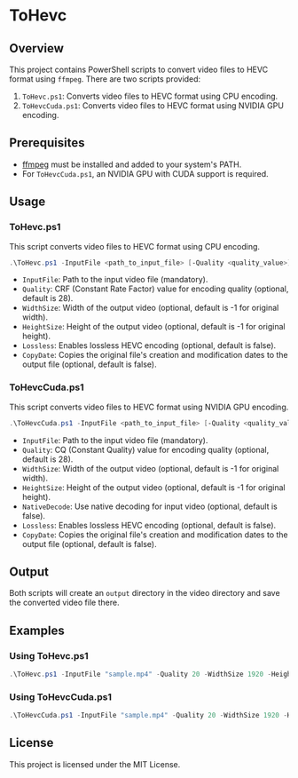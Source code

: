 # ToHevc

## Overview

This project contains PowerShell scripts to convert video files to HEVC format using `ffmpeg`. There are two scripts provided:

1. `ToHevc.ps1`: Converts video files to HEVC format using CPU encoding.
2. `ToHevcCuda.ps1`: Converts video files to HEVC format using NVIDIA GPU encoding.

## Prerequisites

- [ffmpeg](https://ffmpeg.org/download.html) must be installed and added to your system's PATH.
- For `ToHevcCuda.ps1`, an NVIDIA GPU with CUDA support is required.

## Usage

### ToHevc.ps1

This script converts video files to HEVC format using CPU encoding.

```powershell
.\ToHevc.ps1 -InputFile <path_to_input_file> [-Quality <quality_value>] [-WidthSize <width_value>] [-HeightSize <height_value>] [-Lossless] [-CopyDate]
```

- `InputFile`: Path to the input video file (mandatory).
- `Quality`: CRF (Constant Rate Factor) value for encoding quality (optional, default is 28).
- `WidthSize`: Width of the output video (optional, default is -1 for original width).
- `HeightSize`: Height of the output video (optional, default is -1 for original height).
- `Lossless`: Enables lossless HEVC encoding (optional, default is false).
- `CopyDate`: Copies the original file's creation and modification dates to the output file (optional, default is false).

### ToHevcCuda.ps1

This script converts video files to HEVC format using NVIDIA GPU encoding.

```powershell
.\ToHevcCuda.ps1 -InputFile <path_to_input_file> [-Quality <quality_value>] [-WidthSize <width_value>] [-HeightSize <height_value>] [-NativeDecode] [-Lossless] [-CopyDate]
```

- `InputFile`: Path to the input video file (mandatory).
- `Quality`: CQ (Constant Quality) value for encoding quality (optional, default is 28).
- `WidthSize`: Width of the output video (optional, default is -1 for original width).
- `HeightSize`: Height of the output video (optional, default is -1 for original height).
- `NativeDecode`: Use native decoding for input video (optional, default is false).
- `Lossless`: Enables lossless HEVC encoding (optional, default is false).
- `CopyDate`: Copies the original file's creation and modification dates to the output file (optional, default is false).

## Output

Both scripts will create an `output` directory in the video directory and save the converted video file there.

## Examples

### Using ToHevc.ps1

```powershell
.\ToHevc.ps1 -InputFile "sample.mp4" -Quality 20 -WidthSize 1920 -HeightSize 1080
```

### Using ToHevcCuda.ps1

```powershell
.\ToHevcCuda.ps1 -InputFile "sample.mp4" -Quality 20 -WidthSize 1920 -HeightSize 1080
```

## License

This project is licensed under the MIT License.